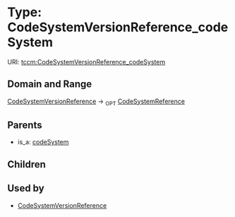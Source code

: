 
# Type: CodeSystemVersionReference_codeSystem




URI: [tccm:CodeSystemVersionReference_codeSystem](https://hotecosystem.org/tccm/CodeSystemVersionReference_codeSystem)


## Domain and Range

[CodeSystemVersionReference](CodeSystemVersionReference.md) ->  <sub>OPT</sub> [CodeSystemReference](CodeSystemReference.md)

## Parents

 *  is_a: [codeSystem](codeSystem.md)

## Children


## Used by

 * [CodeSystemVersionReference](CodeSystemVersionReference.md)
